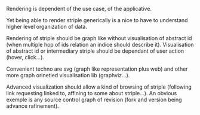 
Rendering is dependent of the use case, of the applicative.

Yet being able to render striple generically is a nice to have to understand higher level organization of data.

Rendering of striple should be graph like without visualisation of abstract id (when multiple hop of ids relation an indice should describe it). Visualisation of abstract id or intermediary striple should be dependant of user action (hover, click...).

Convenient techno are svg (graph like representation plus web) and other more graph orinetied visualisation lib (graphviz...).

Advanced visualization should allow a kind of browsing of striple (following link requesting linked to, affining to some about striple...). An obvious exemple is any source control graph of revision (fork and version being advance rafinement).


